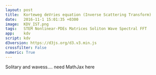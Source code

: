 ```yaml
---
layout: post
title:  Korteweg deVries equation (Inverse Scattering Transform)
date:   2016-11-1 15:01:35 +0300
image:  KDV_IST.png
tags:   STEM Nonlinear-PDEs Matrices Soliton Wave Spectral FFT
app:    kdv
script: kdv
d3version: https://d3js.org/d3.v3.min.js
crossfilter: False
numeric: True
---
```


Solitary and wavess.... need MathJax here
